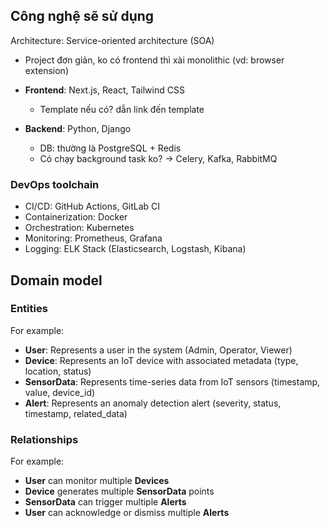 <!-- Phần này freestyle thôi, sử dụng Github Copilot vừa nghĩ vừa viết rất nhanh. -->

## Công nghệ sẽ sử dụng
Architecture: Service-oriented architecture (SOA)
- Project đơn giản, ko có frontend thì xài monolithic (vd: browser extension)


- **Frontend**: Next.js, React, Tailwind CSS
  - Template nếu có? dẫn link đến template
- **Backend**: Python, Django
  - DB: thường là PostgreSQL + Redis
  - Có chạy background task ko? -> Celery, Kafka, RabbitMQ


### DevOps toolchain
<!-- Tuỳ chỉnh theo thực tế dự án -->

- CI/CD: GitHub Actions, GitLab CI
- Containerization: Docker
- Orchestration: Kubernetes
- Monitoring: Prometheus, Grafana
- Logging: ELK Stack (Elasticsearch, Logstash, Kibana)



## Domain model


### Entities

For example:
- **User**: Represents a user in the system (Admin, Operator, Viewer)
- **Device**: Represents an IoT device with associated metadata (type, location, status)
- **SensorData**: Represents time-series data from IoT sensors (timestamp, value, device_id)
- **Alert**: Represents an anomaly detection alert (severity, status, timestamp, related_data)

### Relationships

For example:
- **User** can monitor multiple **Devices**
- **Device** generates multiple **SensorData** points
- **SensorData** can trigger multiple **Alerts**
- **User** can acknowledge or dismiss multiple **Alerts**
